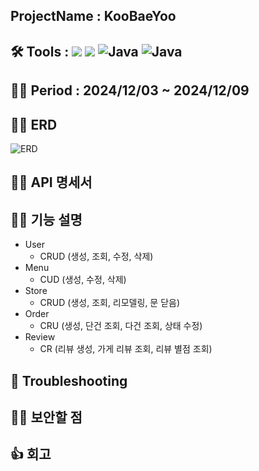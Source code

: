 ## ProjectName : KooBaeYoo
## 🛠️ Tools :  <img src="https://img.shields.io/badge/mysql-4479A1?style=for-the-badge&logo=mysql&logoColor=white"> <img src="https://img.shields.io/badge/spring-6DB33F?style=for-the-badge&logo=github&logoColor=Green"> <img alt="Java" src ="https://img.shields.io/badge/Java-007396.svg?&style=for-the-badge&logo=Java&logoColor=white"/>  <img alt="Java" src ="https://img.shields.io/badge/intellijidea-000000.svg?&style=for-the-badge&logo=intellijidea&logoColor=white"/>
## 👨‍💻 Period : 2024/12/03 ~ 2024/12/09
## 👨‍💻 ERD 
![ERD](https://github.com/user-attachments/assets/3a047717-b273-4dd4-9cda-e240abb32f12)
## 👨‍💻 API 명세서 
## 👨‍💻 기능 설명 
- User
  - CRUD (생성, 조회, 수정, 삭제)
- Menu
  - CUD (생성, 수정, 삭제)
- Store
  - CRUD (생성, 조회, 리모델링, 문 닫음)  
- Order
  - CRU (생성, 단건 조회, 다건 조회, 상태 수정)
- Review
  - CR (리뷰 생성, 가게 리뷰 조회, 리뷰 별점 조회)   
  
## 🥵 Troubleshooting

## 👨‍💻 보안할 점 

## 👍 회고 
